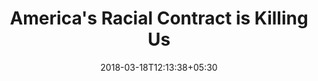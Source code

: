---
title: "America's Racial Contract is Killing Us"
date: 2018-03-18T12:13:38+05:30
link: https://www.theatlantic.com/ideas/archive/2020/05/americas-racial-contract-showing/611389/
---